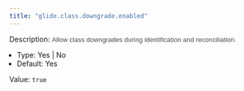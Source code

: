 ```yaml
---
title: "glide.class.downgrade.enabled"
---
```


Description: <span style = 'font-family: Arial; font-size: 13px; color: #4a4a4a;'>Allow class downgrades during identification and reconciliation.<ul style='margin: 0px; padding-left:15px;'><li>Type: Yes | No</li><li>Default: Yes</li></ul></span>

Value: `true`
